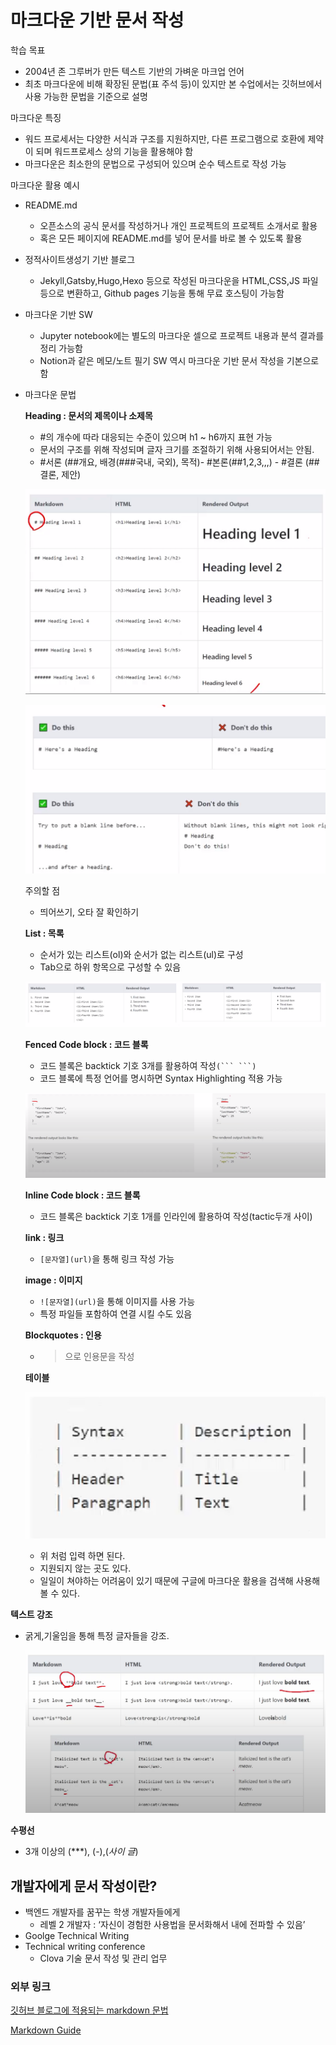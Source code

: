 # 마크다운 기반 문서 작성

학습 목표

- 2004년 존 그루버가 만든 텍스트 기반의 가벼운 마크업 언어
- 최초 마크다운에 비해 확장된 문법(표 주석 등)이 있지만 본 수업에서는 깃허브에서 사용 가능한 문법을 기준으로 설명

마크다운 특징

- 워드 프로세서는 다양한 서식과 구조를 지원하지만, 다른 프로그램으로 호환에 제약이 되며 워드프로세스 상의 기능을 활용해야 함
- 마크다운은 최소한의 문법으로 구성되어 있으며 순수 텍스트로 작성 가능

마크다운 활용 예시

- README.md
    - 오픈소스의 공식 문서를 작성하거나 개인 프로젝트의 프로젝트 소개서로 활용
    - 혹은 모든 페이지에 README.md를 넣어 문서를 바로 볼 수 있도록 활용
    
- 정적사이트생성기 기반 블로그
    - Jekyll,Gatsby,Hugo,Hexo 등으로 작성된 마크다운을 HTML,CSS,JS 파일 등으로 변환하고, Github pages 기능을 통해 무료 호스팅이 가능함

- 마크다운 기반 SW
    - Jupyter notebook에는 별도의 마크다운 셀으로 프로젝트 내용과 분석 결과를 정리 가능함
    - Notion과 같은 메모/노트 필기 SW 역시 마크다운 기반 문서 작성을 기본으로 함

- 마크다운 문법
  
    **Heading : 문서의 제목이나 소제목**
    
    - #의 개수에 따라 대응되는 수준이 있으며 h1 ~ h6까지 표현 가능
    - 문서의 구조를 위해 작성되며 글자 크기를 조절하기 위해 사용되어서는 안됨.
    - #서론 (##개요, 배경(###국내, 국외), 목적)- #본론(##1,2,3,,,) - #결론 (##결론, 제안)
    
    ![Untitled](https://github.com/mangji12/mangji12/blob/master/GIt%26github/%EB%A7%88%ED%81%AC%EB%8B%A4%EC%9A%B4%20%EA%B8%B0%EB%B0%98%20%EB%AC%B8%EC%84%9C%20%EC%9E%91%EC%84%B1/%EB%A7%88%ED%81%AC%EB%8B%A4%EC%9A%B4%20%EA%B8%B0%EB%B0%98%20%EB%AC%B8%EC%84%9C%20%EC%9E%91%EC%84%B1/Untitled.png)
    
    ![Untitled](https://github.com/mangji12/mangji12/blob/master/GIt%26github/%EB%A7%88%ED%81%AC%EB%8B%A4%EC%9A%B4%20%EA%B8%B0%EB%B0%98%20%EB%AC%B8%EC%84%9C%20%EC%9E%91%EC%84%B1/%EB%A7%88%ED%81%AC%EB%8B%A4%EC%9A%B4%20%EA%B8%B0%EB%B0%98%20%EB%AC%B8%EC%84%9C%20%EC%9E%91%EC%84%B1/Untitled%201.png)
    
    주의할 점
    
    - 띄어쓰기, 오타 잘 확인하기
    
    **List : 목록**
    
    - 순서가 있는 리스트(ol)와 순서가 없는 리스트(ul)로 구성
    - Tab으로 하위 항목으로 구성할 수 있음
    
    ![Untitled](https://github.com/mangji12/mangji12/blob/master/GIt%26github/%EB%A7%88%ED%81%AC%EB%8B%A4%EC%9A%B4%20%EA%B8%B0%EB%B0%98%20%EB%AC%B8%EC%84%9C%20%EC%9E%91%EC%84%B1/%EB%A7%88%ED%81%AC%EB%8B%A4%EC%9A%B4%20%EA%B8%B0%EB%B0%98%20%EB%AC%B8%EC%84%9C%20%EC%9E%91%EC%84%B1/Untitled%202.png)
    
    **Fenced Code block : 코드 블록**
    
    - 코드 블록은 backtick 기호 3개를 활용하여 작성`(``` ```)`
    - 코드 블록에 특정 언어를 명시하면 Syntax Highlighting 적용 가능
    
    ![Untitled](https://github.com/mangji12/mangji12/blob/master/GIt%26github/%EB%A7%88%ED%81%AC%EB%8B%A4%EC%9A%B4%20%EA%B8%B0%EB%B0%98%20%EB%AC%B8%EC%84%9C%20%EC%9E%91%EC%84%B1/%EB%A7%88%ED%81%AC%EB%8B%A4%EC%9A%B4%20%EA%B8%B0%EB%B0%98%20%EB%AC%B8%EC%84%9C%20%EC%9E%91%EC%84%B1/Untitled%203.png)
    
    **Inline Code block : 코드 블록**
    
    - 코드 블록은 backtick 기호 1개를 인라인에 활용하여 작성(tactic두개 사이)
    
    **link : 링크**
    
    - `[문자열](url)`을 통해 링크 작성 가능
    
    **image : 이미지**
    
    - `![문자열](url)`을 통해 이미지를 사용 가능
    - 특정 파일들 포함하여 연결 시킬 수도 있음
    
    **Blockquotes : 인용**
    
    - >으로 인용문을 작성
    
    **테이블**
    
    ![Untitled](https://github.com/mangji12/mangji12/blob/master/GIt%26github/%EB%A7%88%ED%81%AC%EB%8B%A4%EC%9A%B4%20%EA%B8%B0%EB%B0%98%20%EB%AC%B8%EC%84%9C%20%EC%9E%91%EC%84%B1/%EB%A7%88%ED%81%AC%EB%8B%A4%EC%9A%B4%20%EA%B8%B0%EB%B0%98%20%EB%AC%B8%EC%84%9C%20%EC%9E%91%EC%84%B1/Untitled%204.png)
    
    - 위 처럼 입력 하면 된다.
    - 지원되지 않는 곳도 있다.
    - 일일이 쳐야하는 어려움이 있기 때문에 구글에 마크다운 활용을 검색해 사용해 볼 수 있다.

**텍스트 강조**

- 굵게,기울임을 통해 특정 글자들을 강조.
  
    ![Untitled](https://github.com/mangji12/mangji12/blob/master/GIt%26github/%EB%A7%88%ED%81%AC%EB%8B%A4%EC%9A%B4%20%EA%B8%B0%EB%B0%98%20%EB%AC%B8%EC%84%9C%20%EC%9E%91%EC%84%B1/%EB%A7%88%ED%81%AC%EB%8B%A4%EC%9A%B4%20%EA%B8%B0%EB%B0%98%20%EB%AC%B8%EC%84%9C%20%EC%9E%91%EC%84%B1/Untitled%205.png)
    

**수평선**

- 3개 이상의 (***), (-),(_사이 글_)

## 개발자에게 문서 작성이란?

- 백엔드 개발자를 꿈꾸는 학생 개발자들에게
    - 레벨 2 개발자 : ‘자신이 경험한 사용법을 문서화해서  내에 전파할 수 있음’
- Goolge Technical Writing
- Technical writing conference
    - Clova 기술 문서 작성 및 관리 업무

### 외부 링크

[깃허브 블로그에 적용되는 markdown 문법](https://sirupe.github.io/first-posting/)

[Markdown Guide](https://www.markdownguide.org/)
